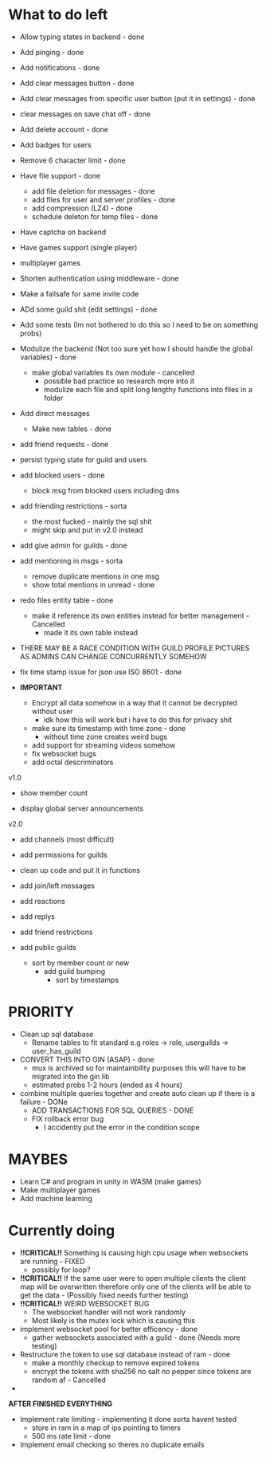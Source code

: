 # What to do left
- Allow typing states in backend - done
- Add pinging - done
- Add notifications - done
- Add clear messages button - done
- Add clear messages from specific user button (put it in settings) - done
- clear messages on save chat off - done
- Add delete account - done
- Add badges for users

- Remove 6 character limit - done
- Have file support - done
    - add file deletion for messages - done
    - add files for user and server profiles - done
    - add compression (LZ4) - done
    - schedule deleton for temp files - done
- Have captcha on backend
- Have games support (single player)
- multiplayer games
- Shorten authentication using middleware - done
- Make a failsafe for same invite code
- ADd some guild shit (edit settings) - done
- Add some tests (Im not bothered to do this so I need to be on something probs)
- Modulize the backend (Not too sure yet how I should handle the global variables) - done
    - make global variables its own module - cancelled
        - possible bad practice so research more into it
        - modulize each file and split long lengthy functions into files in a folder

- Add direct messages
    - Make new tables - done
- add friend requests - done
- persist typing state for guild and users

- add blocked users - done
    - block msg from blocked users including dms

- add friending restrictions - sorta
    - the most fucked - mainly the sql shit
    - might skip and put in v2.0 instead

- add give admin for guilds - done
- add mentioning in msgs - sorta
    - remove duplicate mentions in one msg
    - show total mentions in unread - done

- redo files entity table - done
    - make it reference its own entities instead for better management - Cancelled
        - made it its own table instead




- THERE MAY BE A RACE CONDITION WITH GUILD PROFILE PICTURES AS ADMINS CAN CHANGE CONCURRENTLY SOMEHOW

- fix time stamp issue for json  use ISO 8601 - done

- **IMPORTANT**
    - Encrypt all data somehow in a way that it cannot be decrypted without user
        - idk how this will work but i have to do this for privacy shit
    - make sure its timestamp with time zone - done
        - without time zone creates weird bugs
    - add support for streaming videos somehow
    - fix websocket bugs 
    - add octal descriminators

v1.0

- show member count

- display global server announcements




v2.0

- add channels (most difficult)

- add permissions for guilds

- clean up code and put it in functions

- add join/left messages

- add reactions

- add replys

- add friend restrictions

- add public guilds
    - sort by member count or new
        - add guild bumping
            - sort by timestamps

# PRIORITY
- Clean up sql database
  - Rename tables to fit standard e.g roles -> role, userguilds -> user_has_guild
- CONVERT THIS INTO GIN (ASAP) - done
  - mux is archived so for maintainbility purposes this will have to be migrated into the gin lib
  - estimated probs 1-2 hours (ended as 4 hours)
- combine multiple queries together and create auto clean up if there is a failure - DONe
    - ADD TRANSACTIONS FOR SQL QUERIES - DONE
    - FIX rollback error bug
        - I accidently put the error in the condition scope 

# MAYBES
- Learn C# and program in unity in WASM (make games)
- Make multiplayer games
- Add machine learning

# Currently doing
- **!!CRITICAL!!** Something is causing high cpu usage when websockets are running - FIXED
    - possibly for loop?
- **!!CRITICAL!!** If the same user were to open multiple clients the client map will be overwritten therefore
    only one of the clients will be able to get the data - (Possibly fixed needs further testing)
- **!!CRITICAL!!** WEIRD WEBSOCKET BUG
    - The websocket handler will not work randomly
    - Most likely is the mutex lock which is causing this
- implement websocket pool for better efficency - done
    - gather websockets associated with a guild - done (Needs more testing)
- Restructure the token to use sql database instead of ram - done
    - make a monthly checkup to remove expired tokens
    - encrypt the tokens with sha256 no salt no pepper since tokens are random af - Cancelled
- 
**AFTER FINISHED EVERYTHING**
- Implement rate limiting - implementing it done sorta havent tested
    - store in ram in a map of ips pointing to timers
    - 500 ms rate limit - done
- Implement email checking so theres no duplicate emails
